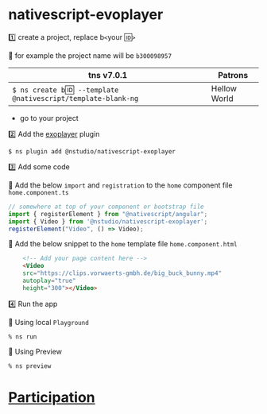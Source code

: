 # nativescript-evoplayer

:one: create a project, replace b`<`your :id:`>`

:pushpin: for example the project name will be `b300098957` 

|  tns v7.0.1                                                                  |  Patrons                          |
|------------------------------------------------------------------------------|-----------------------------------|
| `$ ns create b`:id:` --template @nativescript/template-blank-ng`             |  Hellow World                     |

* go to your project 


:two: Add the [exoplayer](https://www.npmjs.com/package/@nstudio/nativescript-exoplayer) plugin

```
$ ns plugin add @nstudio/nativescript-exoplayer
```




:three: Add some code

:pushpin: Add the below `import` and `registration` to the `home` component file `home.component.ts`

```typescript
// somewhere at top of your component or bootstrap file
import { registerElement } from "@nativescript/angular";
import { Video } from '@nstudio/nativescript-exoplayer';
registerElement("Video", () => Video);
```

:pushpin: Add the below snippet to the `home` template file `home.component.html`


```html
    <!-- Add your page content here -->
    <Video
    src="https://clips.vorwaerts-gmbh.de/big_buck_bunny.mp4"
    autoplay="true"
    height="300"></Video>
``````

:four: Run the app

:pushpin: Using local `Playground`

```
% ns run
```

:pushpin: Using Preview

```
% ns preview
```


# [Participation](Participation.md)
